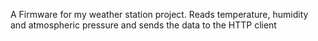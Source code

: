 A Firmware for my weather station project.
Reads temperature, humidity and atmospheric pressure and sends the data to the HTTP client
